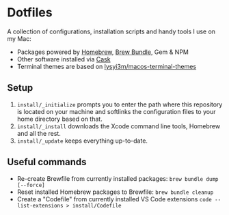 # Dotfiles

A collection of configurations, installation scripts and handy tools I use on my Mac:

* Packages powered by [Homebrew](https://brew.sh), [Brew Bundle](https://github.com/Homebrew/homebrew-bundle), Gem & NPM
* Other software installed via [Cask](https://github.com/Homebrew/homebrew-cask)
* Terminal themes are based on [lysyi3m/macos-terminal-themes](https://github.com/lysyi3m/macos-terminal-themes)

## Setup

1. `install/_initialize` prompts you to enter the path where this repository is located on your machine and softlinks the configuration files to your home directory based on that.
2. `install/_install` downloads the Xcode command line tools, Homebrew and all the rest.
3. `install/_update` keeps everything up-to-date.

## Useful commands

* Re-create Brewfile from currently installed packages: `brew bundle dump [--force]`
* Reset installed Homebrew packages to Brewfile: `brew bundle cleanup`
* Create a "Codefile" from currently installed VS Code extensions `code --list-extensions > install/Codefile`
